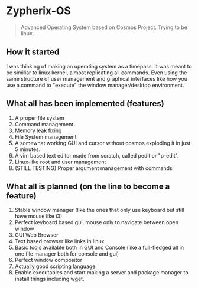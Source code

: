 
# Zypherix-OS

> Advanced Operating System based on Cosmos Project. Trying to be linux.

## How it started
I was thinking of making an operating system as a timepass. It was meant to be similiar to linux kernel, almost replicating all commands. Even using the same structure of user management and graphical interfaces like how you use a command to "execute" the window manager/desktop environment.

## What all has been implemented (features)
1. A proper file system
2. Command management
3. Memory leak fixing
4. File System management
5. A somewhat working GUI and cursor without cosmos exploding it in just 5 minutes.
6. A vim based text editor made from scratch, called pedit or "p-edit".
7. Linux-like root and user management
8. (STILL TESTING) Proper argument management with commands

## What all is planned (on the line to become a feature)
1. Stable window manager (like the ones that only use keyboard but still have mouse like i3)
2. Perfect keyboard based gui, mouse only to navigate between open window
3. GUI Web Browser
4. Text based browser like links in linux
5. Basic tools available both in GUI and Console (like a full-fledged all in one file manager both for console and gui)
6. Perfect window compositor
7. Actually good scripting language
8. Enable executables and start making a server and package manager to install things including wget.
